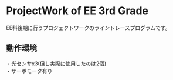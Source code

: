# ProjectWork of EE 3rd Grade
EE科後期に行うプロジェクトワークのライントレースプログラムです。  
## 動作環境
・光センサx3(但し実際に使用したのは2個)  
・サーボモータ有り
